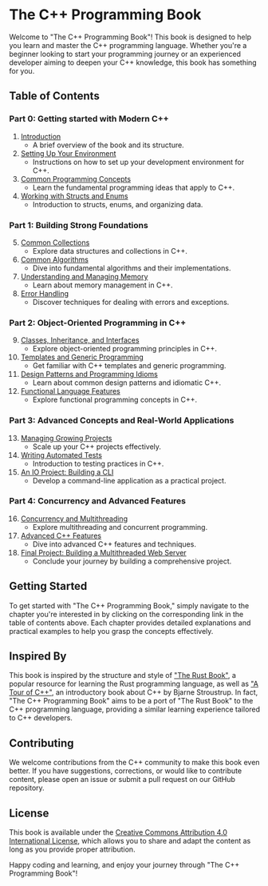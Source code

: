 # The C++ Programming Book

Welcome to "The C++ Programming Book"! This book is designed to help you learn
and master the C++ programming language. Whether you're a beginner looking to
start your programming journey or an experienced developer aiming to deepen your
C++ knowledge, this book has something for you.

## Table of Contents

### Part 0: Getting started with Modern C++

1. [Introduction](part0_01.introduction.md)
   - A brief overview of the book and its structure.
2. [Setting Up Your Environment](part0_02.setting_up_your_environment.md)
   - Instructions on how to set up your development environment for C++.
3. [Common Programming Concepts](part0_3.common_programming_concepts.md)
   - Learn the fundamental programming ideas that apply to C++.
4. [Working with Structs and Enums](part0_4.working_with_structs_and_enums.md)
   - Introduction to structs, enums, and organizing data.

### Part 1: Building Strong Foundations

5. [Common Collections](part1_1.common_collections.md)
   - Explore data structures and collections in C++.
6. [Common Algorithms](part1_2.common_algorithms.md)
   - Dive into fundamental algorithms and their implementations.
7. [Understanding and Managing Memory](part1_3.understanding_and_managing_memory.md)
   - Learn about memory management in C++.
8. [Error Handling](part1_4.error_handling.md)
   - Discover techniques for dealing with errors and exceptions.

### Part 2: Object-Oriented Programming in C++

9. [Classes, Inheritance, and Interfaces](part2_1.classes_inheritance_and_interfaces.md)
   - Explore object-oriented programming principles in C++.
10. [Templates and Generic Programming](part2_2.templates_and_generic_programming.md)
    - Get familiar with C++ templates and generic programming.
11. [Design Patterns and Programming Idioms](part2_3.design_patterns_and_programming_idioms.md)
    - Learn about common design patterns and idiomatic C++.
12. [Functional Language Features](part2_4.functional_language_features.md)
    - Explore functional programming concepts in C++.

### Part 3: Advanced Concepts and Real-World Applications

13. [Managing Growing Projects](part3_1.managing_growing_projects.md)
    - Scale up your C++ projects effectively.
14. [Writing Automated Tests](part3_2.writing_automated_tests.md)
    - Introduction to testing practices in C++.
15. [An IO Project: Building a CLI](part3_3.an_io_project_building_a_cli.md)
    - Develop a command-line application as a practical project.

### Part 4: Concurrency and Advanced Features

16. [Concurrency and Multithreading](part4_1.concurrency_and_multithreading.md)
    - Explore multithreading and concurrent programming.
17. [Advanced C++ Features](part4_2.advanced_cpp_features.md)
    - Dive into advanced C++ features and techniques.
18. [Final Project: Building a Multithreaded Web Server](part4_3.final_project_building_a_multithreaded_web_server.md)
    - Conclude your journey by building a comprehensive project.

## Getting Started

To get started with "The C++ Programming Book," simply navigate to the chapter
you're interested in by clicking on the corresponding link in the table of
contents above. Each chapter provides detailed explanations and practical
examples to help you grasp the concepts effectively.

## Inspired By

This book is inspired by the structure and style of
["The Rust Book"](https://doc.rust-lang.org/book/), a popular resource for
learning the Rust programming language, as well as
["A Tour of C++"](https://isocpp.org/tour), an introductory book about C++ by
Bjarne Stroustrup. In fact, "The C++ Programming Book" aims to be a port of "The
Rust Book" to the C++ programming language, providing a similar learning
experience tailored to C++ developers.

## Contributing

We welcome contributions from the C++ community to make this book even better.
If you have suggestions, corrections, or would like to contribute content,
please open an issue or submit a pull request on our GitHub repository.

## License

This book is available under the
[Creative Commons Attribution 4.0 International License](LICENSE), which allows
you to share and adapt the content as long as you provide proper attribution.

Happy coding and learning, and enjoy your journey through "The C++ Programming
Book"!
